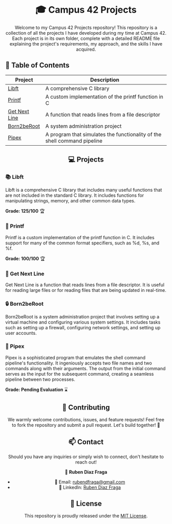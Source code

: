 <div align="center">

# :mortar_board: Campus 42 Projects

Welcome to my Campus 42 Projects repository! This repository is a collection of all the projects I have developed during my time at Campus 42. Each project is in its own folder, complete with a detailed README file explaining the project's requirements, my approach, and the skills I have acquired.

</div>

## :bookmark_tabs: Table of Contents

| Project | Description |
|---------|-------------|
| [Libft](#libft) | A comprehensive C library |
| [Printf](#printf) | A custom implementation of the printf function in C |
| [Get Next Line](#get-next-line) | A function that reads lines from a file descriptor |
| [Born2beRoot](#born2beroot) | A system administration project |
| [Pipex](#pipex) | A program that simulates the functionality of the shell command pipeline |

<div align="center">

## :computer: Projects

</div>

### :books: Libft

Libft is a comprehensive C library that includes many useful functions that are not included in the standard C library. It includes functions for manipulating strings, memory, and other common data types.

**Grade: 125/100** :trophy:

### :page_with_curl: Printf

Printf is a custom implementation of the printf function in C. It includes support for many of the common format specifiers, such as %d, %s, and %f.

**Grade: 100/100** :trophy:

### :page_facing_up: Get Next Line

Get Next Line is a function that reads lines from a file descriptor. It is useful for reading large files or for reading files that are being updated in real-time.

### :lock: Born2beRoot

Born2beRoot is a system administration project that involves setting up a virtual machine and configuring various system settings. It includes tasks such as setting up a firewall, configuring network settings, and setting up user accounts.

### :wrench: Pipex

Pipex is a sophisticated program that emulates the shell command pipeline's functionality. It ingeniously accepts two file names and two commands along with their arguments. The output from the initial command serves as the input for the subsequent command, creating a seamless pipeline between two processes.

**Grade: Pending Evaluation** :hourglass:

<div align="center">

## :handshake: Contributing

We warmly welcome contributions, issues, and feature requests! Feel free to fork the repository and submit a pull request. Let's build together! :construction_worker:

## :mailbox: Contact

Should you have any inquiries or simply wish to connect, don't hesitate to reach out!

👤 **Ruben Diaz Fraga**
- 📧 Email: [rubendfraga@gmail.com](mailto:rubendfraga@gmail.com)
- 💼 LinkedIn: [Ruben Diaz Fraga](www.linkedin.com/in/ruubendiazz)

## :scroll: License

This repository is proudly released under the [MIT License](LICENSE).

</div>